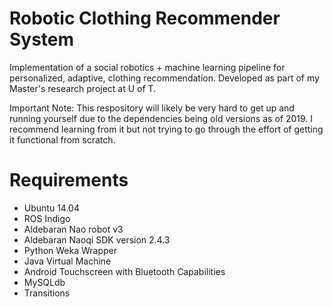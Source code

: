 # Robotic Clothing Recommender System

Implementation of a social robotics + machine learning pipeline for personalized, adaptive, clothing recommendation. Developed as part of my Master's research project at U of T.

Important Note: This respository will likely be very hard to get up and running yourself due to the dependencies being old versions as of 2019. I recommend learning from it but not trying to go through the effort of getting it functional from scratch.

# Requirements
* Ubuntu 14.04
* ROS Indigo
* Aldebaran Nao robot v3
* Aldebaran Naoqi SDK version 2.4.3
* Python Weka Wrapper
* Java Virtual Machine
* Android Touchscreen with Bluetooth Capabilities
* MySQLdb
* Transitions

